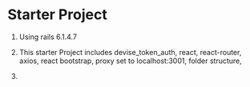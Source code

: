 # Starter Project

1. Using rails 6.1.4.7
2. This starter Project includes 
devise_token_auth, 
react, 
react-router, 
axios, 
react bootstrap, 
proxy set to localhost:3001,
folder structure,

3. 
